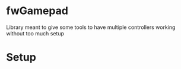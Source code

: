 # fwGamepad

Library meant to give some tools to have multiple controllers working without too much setup

# Setup
